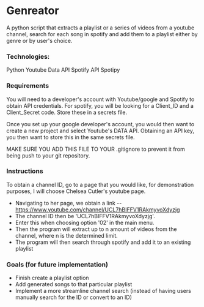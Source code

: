 # Genreator

A python script that extracts a playlist or a series of videos from a youtube channel, search for each song in spotify
and add them to a playlist either by genre or by user's choice.

### Technologies:
Python
Youtube Data API
Spotify API
Spotipy

### Requirements
You will need to a developer's account with Youtube/google and Spotify to obtain API credentials.
For spotify, you will be looking for a Client_ID and a Client_Secret code. Store these in a secrets file.

Once you set up your google developer's account, you would then want to create a new project and select Youtube's
DATA API. Obtaining an API key, you then want to store this in the same secrets file.

MAKE SURE YOU ADD THIS FILE TO YOUR .gitignore to prevent it from being push to your git repository.

### Instructions

To obtain a channel ID, go to a page that you would like, for demonstration purposes, I will choose Chelsea Cutler's youtube page.

* Navigating to her page, we obtain a link -- https://www.youtube.com/channel/UCL7hBIFFV1RAkmyvoXdyzjg
* The channel ID then be 'UCL7hBIFFV1RAkmyvoXdyzjg'.
* Enter this when choosing option '02' in the main menu.
* Then the program will extract up to n amount of videos from the channel, where n is the determined limit.
* The program will then search through spotify and add it to an existing playlist

### Goals (for future implementation)
* Finish create a playlist option
* Add generated songs to that particular playlist
* Implement a more streamline channel search (instead of having users manually search for the ID or convert to an ID)
